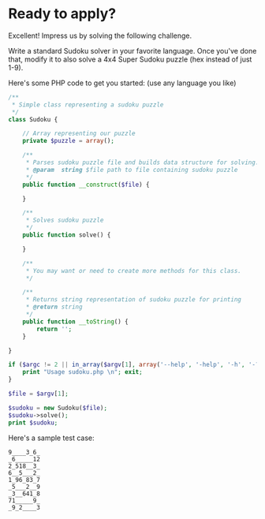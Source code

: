 Ready to apply?
===============

Excellent! Impress us by solving the following challenge.

Write a standard Sudoku solver in your favorite language. Once you've done that, modify it to also solve a 4x4 Super Sudoku puzzle (hex instead of just 1-9).

Here's some PHP code to get you started: (use any language you like)

```php
/**
 * Simple class representing a sudoku puzzle
 */
class Sudoku {

	// Array representing our puzzle
	private $puzzle = array();

	/**
	 * Parses sudoku puzzle file and builds data structure for solving.
	 * @param  string $file path to file containing sudoku puzzle
	 */
	public function __construct($file) {

	}

	/**
	 * Solves sudoku puzzle
	 */
	public function solve() {

	}

	/**
	 * You may want or need to create more methods for this class.
	 */

	/**
	 * Returns string representation of sudoku puzzle for printing
	 * @return string
	 */
	public function __toString() {
		return '';
	}

}

if ($argc != 2 || in_array($argv[1], array('--help', '-help', '-h', '-?'))) {
	print "Usage sudoku.php \n"; exit;
}

$file = $argv[1];

$sudoku = new Sudoku($file);
$sudoku->solve();
print $sudoku;
```

Here's a sample test case:

```
9____3_6_
_6_____12
2_518__3_
6__5___2_
1_96_83_7
_5___2__9
_3__641_8
71_____9_
_9_2____3
```

